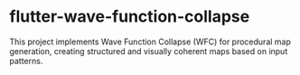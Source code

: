 # flutter-wave-function-collapse
This project implements Wave Function Collapse (WFC) for procedural map generation, creating structured and visually coherent maps based on input patterns.
